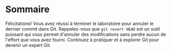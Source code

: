 # Sommaire

Félicitations! Vous avez réussi à terminer le laboratoire pour annuler le dernier commit dans Git. Rappelez-vous que `git revert HEAD` est un outil puissant qui vous permet d'annuler des modifications sans perdre aucun de l'effort que vous avez fourni. Continuez à pratiquer et à explorer Git pour devenir un expert Git.
